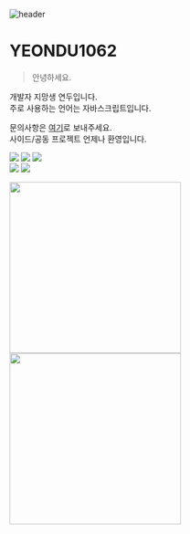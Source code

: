 ![header](https://capsule-render.vercel.app/api?type=waving&color=8EC96D&height=250&section=header)

# **YEONDU1062**
> 안녕하세요.

개발자 지망생 연두입니다.  
주로 사용하는 언어는 자바스크립트입니다.

문의사항은 [여기](https://open.kakao.com/me/yeonduhaeyo)로 보내주세요.  
사이드/공동 프로젝트 언제나 환영입니다.

<div>
  <img src="https://img.shields.io/badge/Node.js-F7F7F7?style=for-the-badge&logo=node.js&logoColor=black" />
  <img src="https://img.shields.io/badge/Unity-F7F7F7?style=for-the-badge&logo=unity&logoColor=black" />
  <img src="https://img.shields.io/badge/Git-F7F7F7?style=for-the-badge&logo=git&logoColor=black" />
  <br />
  <img src="https://img.shields.io/badge/Visual Studio Code-F7F7F7?style=for-the-badge" />
  <img src="https://img.shields.io/badge/React-F7F7F7?style=for-the-badge&logo=react&logoColor=black" />
</div>

<img src="https://github-readme-stats.vercel.app/api/top-langs/?username=yeondu1062&layout=compact&hide_title=true&border_radius=0&hide=html,css,batchfile" width="300px"><br />
<img src="https://github-readme-stats.vercel.app/api?username=yeondu1062&hide_title=true&border_radius=0&show_icons=true" width="300px">
